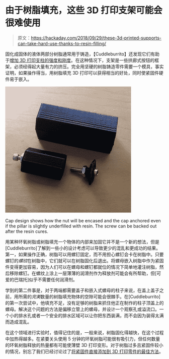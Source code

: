 # 由于树脂填充，这些 3D 打印支架可能会很难使用

> 原文：<https://hackaday.com/2018/09/29/these-3d-printed-supports-can-take-hard-use-thanks-to-resin-filling/>

固化成固体的液体两部分树脂通常用于铸造，【Cuddleburrito】还发现它们有助于[增加 3D 打印支柱的强度和刚度](http://www.cuddleburrito.com/blog/2016/5/30/quick-electronics-frame-by-resin-filling-3d-prints)。在这种情况下，支架是一些拱廊式按钮的框架，必须经得起大量有力的挤压。完全用坚硬的树脂铸造零件需要一个模具，事实证明，如果操作得当，用树脂填充 3D 打印可以获得相当的好处，同时使紧固件硬件易于嵌入。

![](img/115f42f6a0a561dd8dd01812a5d15293.png)

Cap design shows how the nut will be encased and the cap anchored even if the pillar is slightly underfilled with resin. The screw can be backed out after the resin cures.

用某种环氧树脂或树脂填充一个物体的内部来加固它并不是一个新的想法，但是[Cuddleburrito]了解到一些小的设计考虑可以导致更少的混乱和更成功的结果。第一，如果操作正确，树脂可以用螺钉固定，而不用担心螺钉会卡在树脂中。只要螺钉的*螺纹*在树脂中，它们就可以在树脂固化后退出。将螺母嵌入树脂中作为紧固件变得更加容易，因为人们可以在螺母和螺钉都就位的情况下简单地灌注树脂，然后移除螺钉。在螺纹上涂上一层薄薄的润滑剂作为释放剂可能会有所帮助，但[可爱的巴瑞托]似乎不需要任何润滑剂。

学到的第二件事是，对于两端都需要盖子和嵌入式螺母的柱子来说，在盖上盖子之前，用所需的*完美*数量的树脂填充物体的空隙可能会很棘手。在[Cuddleburrito]的第一次尝试中，他填充不足，没有足够的树脂来抓住他正在制作的柱子顶盖上的螺母。解决这个问题的方法是偏移立管上的螺母，并设计一个观察孔或溢流口。一个小的排水孔或者一个安全的排水区域可以让你把东西装满，而不会因为装得太满而造成混乱。

在这个领域进行实验时，值得记住的是，一般来说，树脂固化得越快，在这个过程中加热得越多。在紧要关头使用 5 分钟的环氧树脂可能很有吸引力，但任何数量的环氧树脂释放的热量都有可能使薄壁 3D 打印变形。对于树脂过多且紧固件较小的情况，别忘了我们已经讨论过了[将紧固件直接添加到 3D 打印零件的最佳方法](https://hackaday.com/2014/01/13/fastening-3d-printed-parts/)。